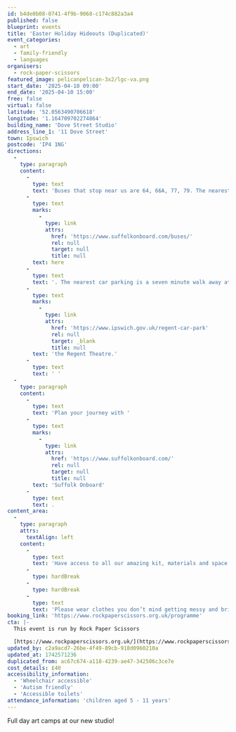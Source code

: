 ```yaml
---
id: b4de0b08-0741-4f9b-9068-c174c882a3a4
published: false
blueprint: events
title: 'Easter Holiday Hideouts (Duplicated)'
event_categories:
  - art
  - family-friendly
  - languages
organisers:
  - rock-paper-scissors
featured_image: pelicanpelican-3x2/lgc-va.png
start_date: '2025-04-10 09:00'
end_date: '2025-04-10 15:00'
free: false
virtual: false
latitude: '52.0563490706618'
longitude: '1.164709702274864'
building_name: 'Dove Street Studio'
address_line_1: '11 Dove Street'
town: Ipswich
postcode: 'IP4 1NG'
directions:
  -
    type: paragraph
    content:
      -
        type: text
        text: 'Buses that stop near us are 64, 66A, 77, 79. The nearest bus stop is one minute walk away, see the latest bus timetables '
      -
        type: text
        marks:
          -
            type: link
            attrs:
              href: 'https://www.suffolkonboard.com/buses/'
              rel: null
              target: null
              title: null
        text: here
      -
        type: text
        text: '. The nearest car parking is a seven minute walk away at '
      -
        type: text
        marks:
          -
            type: link
            attrs:
              href: 'https://www.ipswich.gov.uk/regent-car-park'
              rel: null
              target: _blank
              title: null
        text: 'the Regent Theatre.'
      -
        type: text
        text: ' '
  -
    type: paragraph
    content:
      -
        type: text
        text: 'Plan your journey with '
      -
        type: text
        marks:
          -
            type: link
            attrs:
              href: 'https://www.suffolkonboard.com/'
              rel: null
              target: null
              title: null
        text: 'Suffolk Onboard'
      -
        type: text
        text: .
content_area:
  -
    type: paragraph
    attrs:
      textAlign: left
    content:
      -
        type: text
        text: 'Have access to all our amazing kit, materials and space to get creative and messy!'
      -
        type: hardBreak
      -
        type: hardBreak
      -
        type: text
        text: 'Please wear clothes you don’t mind getting messy and bring a packed lunch!'
booking_link: 'https://www.rockpaperscissors.org.uk/programme'
cta: |-
  This event is run by Rock Paper Scissors

  [https://www.rockpaperscissors.org.uk/](https://www.rockpaperscissors.org.uk/)
updated_by: c2a9acd7-26be-4f49-89cb-918d0960210a
updated_at: 1742571236
duplicated_from: ac67c674-a118-4239-ae47-342506c3ce7e
cost_details: £40
accessibility_information:
  - 'Wheelchair accessible'
  - 'Autism friendly'
  - 'Accessible toilets'
attendance_information: 'children aged 5 - 11 years'
---
```

Full day art camps at our new studio!